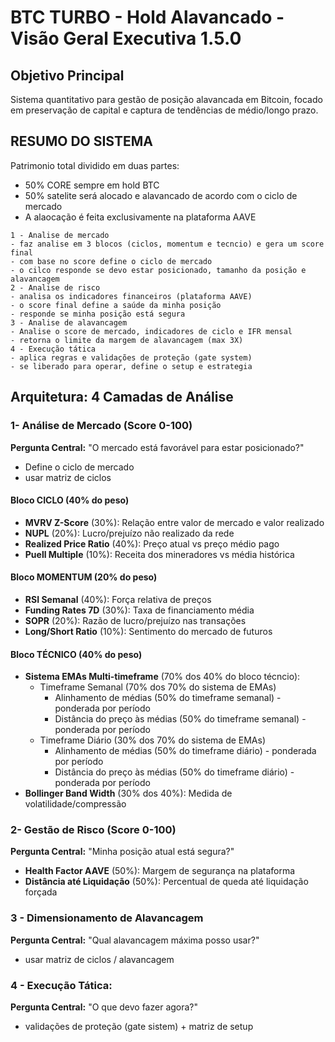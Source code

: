 #  BTC TURBO - Hold Alavancado - Visão Geral Executiva 1.5.0

## Objetivo Principal
Sistema quantitativo para gestão de posição alavancada em Bitcoin, focado em preservação de capital e captura de tendências de médio/longo prazo.

## RESUMO DO SISTEMA

Patrimonio total dividido em duas partes:
- 50% CORE sempre em hold BTC
- 50% satelite será alocado e alavancado de acordo com o ciclo de mercado
- A alaocação é feita exclusivamente na plataforma AAVE


```
1 - Analise de mercado 
- faz analise em 3 blocos (ciclos, momentum e tecncio) e gera um score final
- com base no score define o ciclo de mercado 
- o cilco responde se devo estar posicionado, tamanho da posição e alavancagem
2 - Analise de risco
- analisa os indicadores financeiros (plataforma AAVE)
- o score final define a saúde da minha posição
- responde se minha posição está segura
3 - Analise de alavancagem
- Analise o score de mercado, indicadores de ciclo e IFR mensal
- retorna o limite da margem de alavancagem (max 3X)
4 - Execução tática
- aplica regras e validações de proteção (gate system)
- se liberado para operar, define o setup e estrategia
```

## Arquitetura: 4 Camadas de Análise

### 1- Análise de Mercado (Score 0-100)
**Pergunta Central:** "O mercado está favorável para estar posicionado?"
- Define o ciclo de mercado
- usar matriz de ciclos

#### Bloco CICLO (40% do peso)
- **MVRV Z-Score** (30%): Relação entre valor de mercado e valor realizado
- **NUPL** (20%): Lucro/prejuízo não realizado da rede
- **Realized Price Ratio** (40%): Preço atual vs preço médio pago
- **Puell Multiple** (10%): Receita dos mineradores vs média histórica

#### Bloco MOMENTUM (20% do peso)
- **RSI Semanal** (40%): Força relativa de preços
- **Funding Rates 7D** (30%): Taxa de financiamento média
- **SOPR** (20%): Razão de lucro/prejuízo nas transações
- **Long/Short Ratio** (10%): Sentimento do mercado de futuros

#### Bloco TÉCNICO (40% do peso)
- **Sistema EMAs Multi-timeframe** (70% dos 40% do bloco técncio): 
  - Timeframe Semanal (70% dos 70% do sistema de EMAs)
    - Alinhamento de médias (50% do timeframe semanal)  - ponderada por período
    - Distância do preço às médias (50% do timeframe semanal) - ponderada por período
  - Timeframe Diário (30% dos 70% do sistema de EMAs)
    - Alinhamento de médias (50% do timeframe diário)  - ponderada por período
    - Distância do preço às médias (50% do timeframe diário) - ponderada por período
- **Bollinger Band Width** (30% dos 40%): Medida de volatilidade/compressão

### 2- Gestão de Risco (Score 0-100)
**Pergunta Central:** "Minha posição atual está segura?"

- **Health Factor AAVE** (50%): Margem de segurança na plataforma
- **Distância até Liquidação** (50%): Percentual de queda até liquidação forçada

### 3 - Dimensionamento de Alavancagem

**Pergunta Central:** "Qual alavancagem máxima posso usar?"

- usar matriz de ciclos / alavancagem

### 4 - Execução Tática:

**Pergunta Central:** "O que devo fazer agora?"
- validações de proteção (gate sistem) + matriz de setup